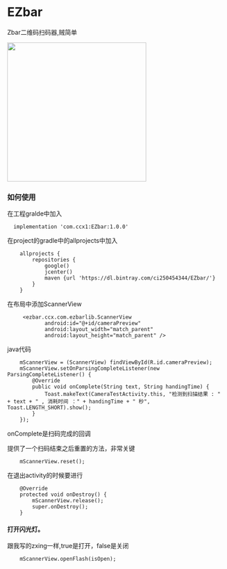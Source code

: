 # EZbar

Zbar二维码扫码器,贼简单

<img src="/gif/img.gif" width="320px" />

### 如何使用

在工程gralde中加入

      implementation 'com.ccx1:EZbar:1.0.0'


在project的gradle中的allprojects中加入


        allprojects {
            repositories {
                google()
                jcenter()
                maven {url 'https://dl.bintray.com/ci250454344/EZbar/'}
            }
        }


在布局中添加ScannerView


         <ezbar.ccx.com.ezbarlib.ScannerView
                android:id="@+id/cameraPreview"
                android:layout_width="match_parent"
                android:layout_height="match_parent" />

java代码

        mScannerView = (ScannerView) findViewById(R.id.cameraPreview);
        mScannerView.setOnParsingCompleteListener(new ParsingCompleteListener() {
            @Override
            public void onComplete(String text, String handingTime) {
                Toast.makeText(CameraTestActivity.this, "检测到扫描结果 : " + text + " , 消耗时间 ：" + handingTime + " 秒", Toast.LENGTH_SHORT).show();
            }
        });

onComplete是扫码完成的回调

提供了一个扫码结束之后重置的方法，非常关键

        mScannerView.reset();

在退出activity的时候要进行

        @Override
        protected void onDestroy() {
            mScannerView.release();
            super.onDestroy();
        }


#### 打开闪光灯。

跟我写的zxing一样,true是打开，false是关闭

        mScannerView.openFlash(isOpen);

